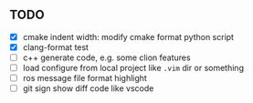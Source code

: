 ## TODO

- [x] cmake indent width: modify cmake format python script
- [x] clang-format test
- [ ] c++ generate code, e.g. some clion features
- [ ] load configure from local project like `.vim` dir or something
- [ ] ros message file format highlight
- [ ] git sign show diff code like vscode
